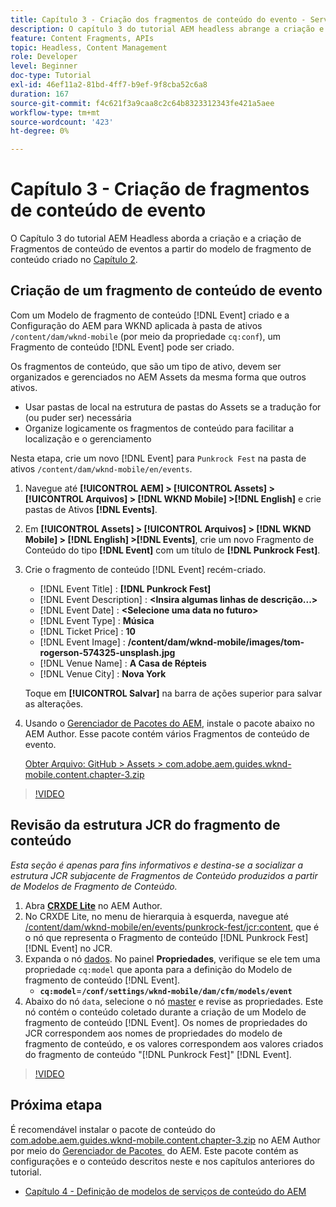 ```yaml
---
title: Capítulo 3 - Criação dos fragmentos de conteúdo do evento - Serviços de conteúdo
description: O capítulo 3 do tutorial AEM headless abrange a criação e a criação de fragmentos de conteúdo de evento do modelo de fragmento de conteúdo criado no capítulo 2.
feature: Content Fragments, APIs
topic: Headless, Content Management
role: Developer
level: Beginner
doc-type: Tutorial
exl-id: 46ef11a2-81bd-4ff7-b9ef-9f8cba52c6a8
duration: 167
source-git-commit: f4c621f3a9caa8c2c64b8323312343fe421a5aee
workflow-type: tm+mt
source-wordcount: '423'
ht-degree: 0%

---
```


# Capítulo 3 - Criação de fragmentos de conteúdo de evento

O Capítulo 3 do tutorial AEM Headless aborda a criação e a criação de Fragmentos de conteúdo de eventos a partir do modelo de fragmento de conteúdo criado no [Capítulo 2](./chapter-2.md).

## Criação de um fragmento de conteúdo de evento

Com um Modelo de fragmento de conteúdo [!DNL Event] criado e a Configuração do AEM para WKND aplicada à pasta de ativos `/content/dam/wknd-mobile` (por meio da propriedade `cq:conf`), um Fragmento de conteúdo [!DNL Event] pode ser criado.

Os fragmentos de conteúdo, que são um tipo de ativo, devem ser organizados e gerenciados no AEM Assets da mesma forma que outros ativos.

* Usar pastas de local na estrutura de pastas do Assets se a tradução for (ou puder ser) necessária
* Organize logicamente os fragmentos de conteúdo para facilitar a localização e o gerenciamento

Nesta etapa, crie um novo [!DNL Event] para `Punkrock Fest` na pasta de ativos `/content/dam/wknd-mobile/en/events`.

1. Navegue até **[!UICONTROL AEM] > [!UICONTROL Assets] > [!UICONTROL Arquivos] > [!DNL WKND Mobile] >[!DNL English]** e crie pastas de Ativos **[!DNL Events]**.
1. Em **[!UICONTROL Assets] > [!UICONTROL Arquivos] > [!DNL WKND Mobile] > [!DNL English] >[!DNL Events]**, crie um novo Fragmento de Conteúdo do tipo **[!DNL Event]** com um título de **[!DNL Punkrock Fest]**.
1. Crie o fragmento de conteúdo [!DNL Event] recém-criado.

   * [!DNL Event Title] : **[!DNL Punkrock Fest]**
   * [!DNL Event Description] : **&lt;Insira algumas linhas de descrição...>**
   * [!DNL Event Date] : **&lt;Selecione uma data no futuro>**
   * [!DNL Event Type] : **Música**
   * [!DNL Ticket Price] : **10**
   * [!DNL Event Image] : **/content/dam/wknd-mobile/images/tom-rogerson-574325-unsplash.jpg**
   * [!DNL Venue Name] : **A Casa de Répteis**
   * [!DNL Venue City] : **Nova York**

   Toque em **[!UICONTROL Salvar]** na barra de ações superior para salvar as alterações.

1. Usando o [Gerenciador de Pacotes do AEM](http://localhost:4502/crx/packmgr/index.jsp), instale o pacote abaixo no AEM Author. Esse pacote contém vários Fragmentos de conteúdo de evento.

   [Obter Arquivo: GitHub > Assets > com.adobe.aem.guides.wknd-mobile.content.chapter-3.zip](https://github.com/adobe/aem-guides-wknd-mobile/releases/latest)

>[!VIDEO](https://video.tv.adobe.com/v/28338?quality=12&learn=on)

## Revisão da estrutura JCR do fragmento de conteúdo

*Esta seção é apenas para fins informativos e destina-se a socializar a estrutura JCR subjacente de Fragmentos de Conteúdo produzidos a partir de Modelos de Fragmento de Conteúdo.*

1. Abra **[CRXDE Lite](http://localhost:4502/crx/de/index.jsp)** no AEM Author.
1. No CRXDE Lite, no menu de hierarquia à esquerda, navegue até [/content/dam/wknd-mobile/en/events/punkrock-fest/jcr:content](http://localhost:4502/crx/de/index.jsp#/content/dam/wknd-mobile/en/events/punkrock-fest/jcr:content), que é o nó que representa o Fragmento de conteúdo [!DNL Punkrock Fest] [!DNL Event] no JCR.
1. Expanda o nó [dados](http://localhost:4502/crx/de/index.jsp#/content/dam/wknd-mobile/en/events/punkrock-fest/jcr:content/data/master).
No painel **Propriedades**, verifique se ele tem uma propriedade `cq:model` que aponta para a definição do Modelo de fragmento de conteúdo [!DNL Event].
   * **`cq:model`**=**`/conf/settings/wknd-mobile/dam/cfm/models/event`**
1. Abaixo do nó `data`, selecione o nó [master](http://localhost:4502/crx/de/index.jsp#/content/dam/wknd-mobile/en/events/punkrock-fest/jcr:content/data/master) e revise as propriedades. Este nó contém o conteúdo coletado durante a criação de um Modelo de fragmento de conteúdo [!DNL Event]. Os nomes de propriedades do JCR correspondem aos nomes de propriedades do modelo de fragmento de conteúdo, e os valores correspondem aos valores criados do fragmento de conteúdo &quot;[!DNL Punkrock Fest]&quot; [!DNL Event].

>[!VIDEO](https://video.tv.adobe.com/v/28356?quality=12&learn=on)

## Próxima etapa

É recomendável instalar o pacote de conteúdo do [com.adobe.aem.guides.wknd-mobile.content.chapter-3.zip](https://github.com/adobe/aem-guides-wknd-mobile/releases/latest) no AEM Author por meio do [Gerenciador de Pacotes &#x200B;](http://localhost:4502/crx/packmgr/index.jsp) do AEM. Este pacote contém as configurações e o conteúdo descritos neste e nos capítulos anteriores do tutorial.

* [Capítulo 4 - Definição de modelos de serviços de conteúdo do AEM](./chapter-4.md)
